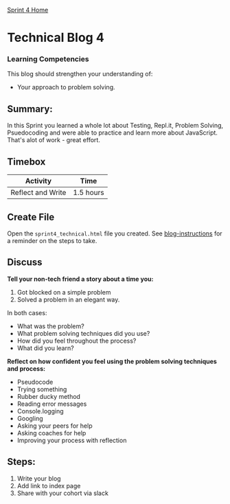 [Sprint 4 Home](README.md)

# Technical Blog 4

### Learning Competencies
This blog should strengthen your understanding of:
- Your approach to problem solving.


## Summary:
In this Sprint you learned a whole lot about Testing, Repl.it, Problem Solving, Psuedocoding and were able to practice and learn more about JavaScript.  That's alot of work - great effort.  

## Timebox

Activity | Time|
------------|----------|
Reflect and Write | 1.5 hours


## Create File 
Open the `sprint4_technical.html` file you created. 
See [blog-instructions](../resources/blog-instructions.md) for a reminder on the steps to take.  

## Discuss 
__Tell your non-tech friend a story about a time you:__
1. Got blocked on a simple problem
2. Solved a problem in an elegant way.


In both cases:
- What was the problem?
- What problem solving techniques did you use?
- How did you feel throughout the process?
- What did you learn?

__Reflect on how confident you feel using the problem solving techniques and process:__
 - Pseudocode
 - Trying something
 - Rubber ducky method
 - Reading error messages
 - Console.logging
 - Googling
 - Asking your peers for help
 - Asking coaches for help
 - Improving your process with reflection

## Steps:
1. Write your blog 
2. Add link to index page
3. Share with your cohort via slack
